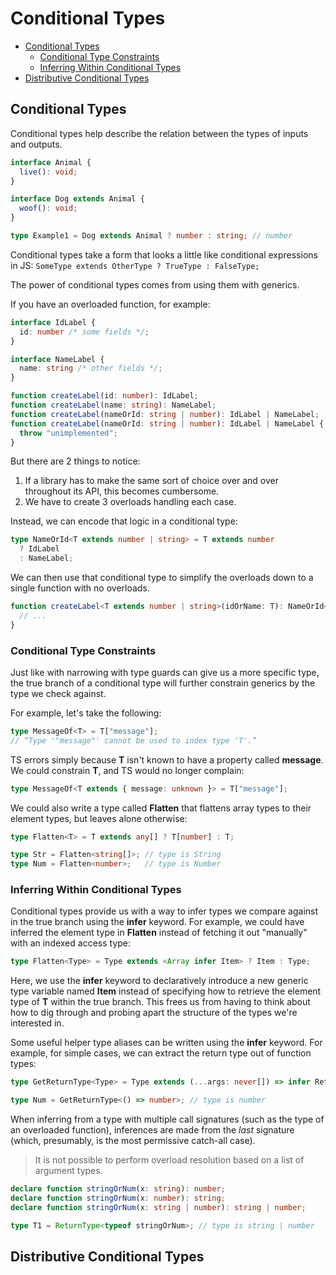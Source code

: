 # Conditional Types

- [Conditional Types](#conditional-types-1)
  - [Conditional Type Constraints](#conditional-type-constraints)
  - [Inferring Within Conditional Types](#inferring-within-conditional-types)
- [Distributive Conditional Types](#distributive-conditional-types)

## Conditional Types

Conditional types help describe the relation between the types of inputs and outputs.

```typescript
interface Animal {
  live(): void;
}

interface Dog extends Animal {
  woof(): void;
}

type Example1 = Dog extends Animal ? number : string; // number
```

Conditional types take a form that looks a little like conditional expressions in JS:
`SomeType extends OtherType ? TrueType : FalseType;`

The power of conditional types comes from using them with generics.

If you have an overloaded function, for example:

```typescript
interface IdLabel {
  id: number /* some fields */;
}

interface NameLabel {
  name: string /* other fields */;
}

function createLabel(id: number): IdLabel;
function createLabel(name: string): NameLabel;
function createLabel(nameOrId: string | number): IdLabel | NameLabel;
function createLabel(nameOrId: string | number): IdLabel | NameLabel {
  throw "unimplemented";
}
```

But there are 2 things to notice:

1. If a library has to make the same sort of choice over and over throughout its API, this becomes cumbersome.
2. We have to create 3 overloads handling each case.

Instead, we can encode that logic in a conditional type:

```typescript
type NameOrId<T extends number | string> = T extends number
  ? IdLabel
  : NameLabel;
```

We can then use that conditional type to simplify the overloads down to a single function with no overloads.

```typescript
function createLabel<T extends number | string>(idOrName: T): NameOrId<T> {
  // ...
}
```

### Conditional Type Constraints

Just like with narrowing with type guards can give us a more specific type, the true branch of a conditional type will
further constrain generics by the type we check against.

For example, let's take the following:

```typescript
type MessageOf<T> = T["message"];
// “Type '"message"' cannot be used to index type 'T'.”
```

TS errors simply because **T** isn't known to have a property called **message**. We could constrain **T**, and TS
would no longer complain:

```typescript
type MessageOf<T extends { message: unknown }> = T["message"];
```

We could also write a type called **Flatten** that flattens array types to their element types, but leaves alone otherwise:

```typescript
type Flatten<T> = T extends any[] ? T[number] : T;

type Str = Flatten<string[]>; // type is String
type Num = Flatten<number>;   // type is Number
```

### Inferring Within Conditional Types

Conditional types provide us with a way to infer types we compare against in the true branch using the **infer** keyword.
For example, we could have inferred the element type in **Flatten** instead of fetching it out "manually" with an
indexed access type:

```typescript
type Flatten<Type> = Type extends <Array infer Item> ? Item : Type;
```

Here, we use the **infer** keyword to declaratively introduce a new generic type variable named **Item** instead of 
specifying how to retrieve the element type of **T** within the true branch. This frees us from having to think about
how to dig through and probing apart the structure of the types we're interested in.

Some useful helper type aliases can be written using the **infer** keyword.
For example,  for simple cases, we can extract the return type out of function types:

```typescript
type GetReturnType<Type> = Type extends (...args: never[]) => infer Return ? Return : never;

type Num = GetReturnType<() => number>; // type is number
```

When inferring from a type with multiple call signatures (such as the type of an overloaded function), inferences are 
made from the *last* signature (which, presumably, is the most permissive catch-all case).

> It is not possible to perform overload resolution based on a list of argument types.

```typescript
declare function stringOrNum(x: string): number;
declare function stringOrNum(x: number): string;
declare function stringOrNum(x: string | number): string | number;

type T1 = ReturnType<typeof stringOrNum>; // type is string | number
```

## Distributive Conditional Types


